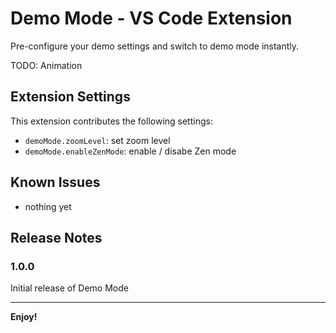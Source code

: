 # Demo Mode - VS Code Extension

Pre-configure your demo settings and switch to demo mode instantly.

TODO: Animation

## Extension Settings

This extension contributes the following settings:

- `demoMode.zoomLevel`: set zoom level
- `demoMode.enableZenMode`: enable / disabe Zen mode

## Known Issues

- nothing yet

## Release Notes

### 1.0.0

Initial release of Demo Mode

---

**Enjoy!**
